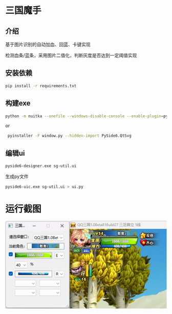 # 三国魔手

## 介绍

基于图片识别的自动加血、回蓝、卡键实现

检测血条/蓝条，采用图片二值化，判断灰度是否达到一定阈值实现

## 安装依赖

```bash
pip install -r requirements.txt
```

## 构建exe

```bash
python -m nuitka --onefile --windows-disable-console --enable-plugin=pyside6 window.py
```
or

```bash
 pyinstaller -F window.py --hidden-import PySide6.QtSvg
```

## 编辑ui

```bash
pyside6-designer.exe sg-util.ui
```

生成py文件
```bash
pyside6-uic.exe sg-util.ui > ui.py
```


# 运行截图

![运行截图](./img/1.png)